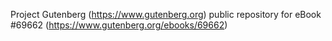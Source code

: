 Project Gutenberg (https://www.gutenberg.org) public repository for
eBook #69662 (https://www.gutenberg.org/ebooks/69662)
